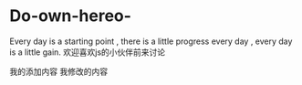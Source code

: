 # Do-own-hereo-
 Every day is a starting point , there is a little progress every day , every day is a little gain.
欢迎喜欢js的小伙伴前来讨论

我的添加内容
我修改的内容
